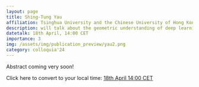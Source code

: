 ```yaml
---
layout: page
title: Shing-Tung Yau
affiliation: Tsinghua University and the Chinese University of Hong Kong
description: will talk about the geometric understanding of deep learning
datetalk: 18th April, 14:00 CET
importance: 3
img: /assets/img/publication_preview/yau2.png
category: colloquia'24
---
```


<p>

Abstract coming very soon!

<!-- 
<b>Abstract</b>:    -->  
</p> 


Click here to convert to your local time: <a href='https://www.timeanddate.com/worldclock/fixedtime.html?msg=B%3DM2L+-+Shing+Tung+Yau&iso=20240418T14&p1=31&ah=1&am=30' target='time'>18th April 14:00 CET </a>


<!--
<iframe width="560" height="315" src="https://www.youtube.com/embed/N5vghYGwARQ" title="YouTube video player" frameborder="0" allow="accelerometer; autoplay; clipboard-write; encrypted-media; gyroscope; picture-in-picture; web-share" allowfullscreen></iframe>

Click here to <a href="https://mat.uab.cat/~rubio/bM2L/Lackenby-bM2L.pdf" target="slideslackenby">download the slides</a>.-->